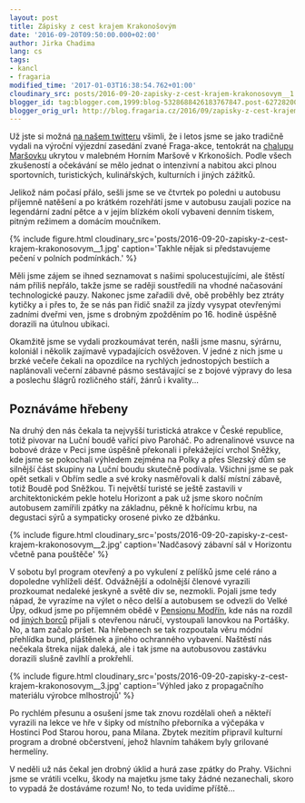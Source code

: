 ```yaml
---
layout: post
title: Zápisky z cest krajem Krakonošovým
date: '2016-09-20T09:50:00.000+02:00'
author: Jirka Chadima
lang: cs
tags:
- kancl
- fragaria
modified_time: '2017-01-03T16:38:54.762+01:00'
cloudinary_src: posts/2016-09-20-zapisky-z-cest-krajem-krakonosovym__1.jpg
blogger_id: tag:blogger.com,1999:blog-5328688426183767847.post-627282006073523720
blogger_orig_url: http://blog.fragaria.cz/2016/09/zapisky-z-cest-krajem-krakonosovym.html
---
```


Už jste si možná [na našem
twitteru](https://twitter.com/Fragariacz/status/777807350686179328)
všimli, že i letos jsme se jako tradičně vydali na výroční výjezdní
zasedání zvané Fraga-akce, tentokrát na [chalupu
Maršovku](http://www.marsovka.cz/) ukrytou v malebném Horním Maršově v
Krkonoších. Podle všech zkušeností a očekávání se mělo jednat o
intenzivní a nabitou akci plnou sportovních, turistických, kulinářských,
kulturních i jiných zážitků.

Jelikož nám počasí přálo, sešli jsme se ve čtvrtek po poledni u autobusu
příjemně natěšení a po krátkém rozehřátí jsme v autobusu zaujali pozice
na legendární zadní pětce a v jejím blízkém okolí vybaveni denním
tiskem, pitným režimem a domácím
moučníkem.

{% include figure.html cloudinary_src='posts/2016-09-20-zapisky-z-cest-krajem-krakonosovym__1.jpg' caption='Takhle nějak si představujeme pečení v polních podmínkách.' %}

Měli jsme zájem se ihned seznamovat s našimi spolucestujícími, ale
štěstí nám příliš nepřálo, takže jsme se raději soustředili na vhodné
načasování technologické pauzy. Nakonec jsme zařadili dvě, obě proběhly
bez ztráty kytičky a i přes to, že se nás pan řidič snažil za jízdy
vysypat otevřenými zadními dveřmi ven, jsme s drobným zpožděním po 16.
hodině úspěšně dorazili na útulnou ubikaci.

Okamžitě jsme se vydali prozkoumávat terén, našli jsme masnu, sýrárnu,
koloniál i několik zajímavě vypadajících osvěžoven. V jedné z nich jsme
u brzké večeře čekali na opozdilce na rychlých jednostopých bestiích a
naplánovali večerní zábavné pásmo sestávající se z bojové výpravy do
lesa a poslechu šlágrů rozličného stáří, žánrů i kvality...

## Poznáváme hřebeny

Na druhý den nás čekala ta nejvyšší turistická atrakce v České
republice, totiž pivovar na Luční boudě vařící pivo Paroháč. Po
adrenalinové vsuvce na bobové dráze v Peci jsme úspěšně překonali i
překážející vrchol Sněžky, kde jsme se pokochali výhledem zejména na
Polky a přes Slezský dům se silnější část skupiny na Luční boudu
skutečně podívala. Všichni jsme se pak opět setkali v Obřím sedle a
své kroky nasměřovali k další místní zábavě, totiž Boudě pod Sněžkou.
Ti největší turisté se ještě zastavili v architektonickém pekle hotelu
Horizont a pak už jsme skoro nočním autobusem zamířili zpátky na
základnu, pěkně k hořícímu krbu, na degustaci sýrů a sympaticky orosené
pivko ze
džbánku.

{% include figure.html cloudinary_src='posts/2016-09-20-zapisky-z-cest-krajem-krakonosovym__2.jpg' caption='Nadčasový zábavní sál v Horizontu včetně pana pouštěče' %}

V sobotu byl program otevřený a po vykulení z pelíšků jsme celé ráno a
dopoledne vyhlíželi déšť. Odvážnější a odolnější členové vyrazili
prozkoumat nedaleké jeskyně a světě div se, nezmokli. Pojali jsme tedy
nápad, že vyrazíme na výlet o něco delší a autobusem se odvezli do
Velké Úpy, odkud jsme po příjemném obědě v [Pensionu
Modřín](http://www.pensionmodrin.cz/), kde nás na rozdíl od [jiných
borců](http://zpravy.idnes.cz/penzion-modrin-odmitl-obslouzit-milose-zemana-flq-/domaci.aspx?c=A130808_092517_hradec-zpravy_pos)
přijali s otevřenou náručí, vystoupali lanovkou na Portášky. No, a tam
začalo pršet. Na hřebenech se tak rozpoutala věru módní přehlídka bund,
pláštěnek a jiného ochranného vybavení. Naštěstí nás nečekala štreka
nijak daleká, ale i tak jsme na autobusovou zastávku dorazili slušně
zavlhlí a
prokřehlí.

{% include figure.html cloudinary_src='posts/2016-09-20-zapisky-z-cest-krajem-krakonosovym__3.jpg' caption='Výhled jako z propagačního materiálu výrobce mlhostrojů' %}

Po rychlém přesunu a osušení jsme tak znovu rozdělali oheň a někteří
vyrazili na lekce ve hře v šipky od místního přeborníka a výčepáka v
Hostinci Pod Starou horou, pana Milana. Zbytek mezitím připravil
kulturní program a drobné občerstvení, jehož hlavním tahákem byly
grilované hermelíny.

V neděli už nás čekal jen drobný úklid a hurá zase zpátky do Prahy.
Všichni jsme se vrátili vcelku, škody na majetku jsme taky žádné
nezanechali, skoro to vypadá že dostáváme rozum\! No, to teda uvidíme
příště...
